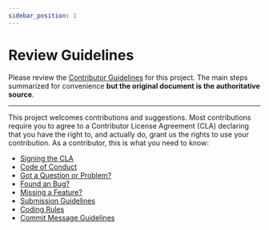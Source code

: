 ```yaml
---
sidebar_position: 1
---
```


# Review Guidelines

Please review the [Contributor Guidelines](https://github.com/Azure/static-web-apps-cli/blob/main/CONTRIBUTING.md) for this project. The main steps summarized for convenience **but the original document is the authoritative source**.

---

This project welcomes contributions and suggestions. Most contributions require you to agree to a Contributor License Agreement (CLA) declaring that you have the right to, and actually do, grant us the rights to use your contribution. As a contributor, this is what you need to know:

- [Signing the CLA](https://github.com/Azure/static-web-apps-cli/blob/main/CONTRIBUTING.md#signing-the-cla)
- [Code of Conduct](https://github.com/Azure/static-web-apps-cli/blob/main/CONTRIBUTING.md#code-of-conduct)
- [Got a Question or Problem?](https://github.com/Azure/static-web-apps-cli/blob/main/CONTRIBUTING.md#got-a-question-or-problem)
- [Found an Bug?](https://github.com/Azure/static-web-apps-cli/blob/main/CONTRIBUTING.md#found-an-bug)
- [Missing a Feature?](https://github.com/Azure/static-web-apps-cli/blob/main/CONTRIBUTING.md#missing-a-feature)
- [Submission Guidelines](https://github.com/Azure/static-web-apps-cli/blob/main/CONTRIBUTING.md#submission-guidelines)
- [Coding Rules](https://github.com/Azure/static-web-apps-cli/blob/main/CONTRIBUTING.md#coding-rules)
- [Commit Message Guidelines](https://github.com/Azure/static-web-apps-cli/blob/main/CONTRIBUTING.md#commit-message-guidelines)

[cla]: https://cla.opensource.microsoft.com
[coc]: https://opensource.microsoft.com/codeofconduct/
[coc-faq]: https://opensource.microsoft.com/codeofconduct/faq/
[coc-email]: mailto:opencode@microsoft.com
[coc-swa-cli]: https://github.com/azure/static-web-apps-cli/blob/main/CODE_OF_CONDUCT.md
[github]: https://github.com/azure/static-web-apps-cli
[github-issues]: https://github.com/azure/static-web-apps-cli/issues/new/choose
[github-pull-request]: https://github.com/azure/static-web-apps-cli/pulls
[twitter]: https://twitter.com/AzureStaticApps
[stackoverflow]: https://stackoverflow.com/questions/tagged/swa-cli
[dev-doc]: https://github.com/azure/static-web-apps-cli/blob/main/docs/DEVELOPER.md
